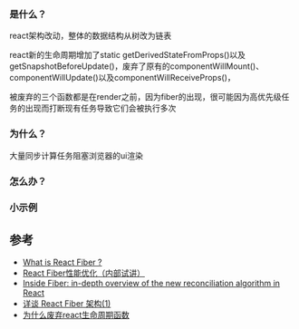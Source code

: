### 是什么？
react架构改动，整体的数据结构从树改为链表

react新的生命周期增加了static getDerivedStateFromProps()以及getSnapshotBeforeUpdate()，废弃了原有的componentWillMount()、componentWillUpdate()以及componentWillReceiveProps()，

被废弃的三个函数都是在render之前，因为fiber的出现，很可能因为高优先级任务的出现而打断现有任务导致它们会被执行多次

### 为什么？
大量同步计算任务阻塞浏览器的ui渲染

### 怎么办？


### 小示例


## 参考
- [What is React Fiber ?](https://giamir.com/what-is-react-fiber)
- [React Fiber性能优化（内部试讲）](https://zhuanlan.zhihu.com/p/35578843)
- [Inside Fiber: in-depth overview of the new reconciliation algorithm in React](https://indepth.dev/inside-fiber-in-depth-overview-of-the-new-reconciliation-algorithm-in-react)
- [详谈 React Fiber 架构(1)](https://github.com/crazylxr/deep-in-react/blob/master/analysis/%E8%AF%A6%E8%B0%88%20React%20Fiber%20%E6%9E%B6%E6%9E%84(1).md)
- [为什么废弃react生命周期函数](https://www.html.cn/qa/react/14367.html)